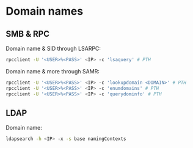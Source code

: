 # Domain names
## SMB & RPC
Domain name & SID through LSARPC:
```bash
rpcclient -U '<USER>%<PASS>' <IP> -c 'lsaquery' # PTH
```

Domain name & more through SAMR:
```bash
rpcclient -U '<USER>%<PASS>' <IP> -c 'lookupdomain <DOMAIN>' # PTH
rpcclient -U '<USER>%<PASS>' <IP> -c 'enumdomains' # PTH
rpcclient -U '<USER>%<PASS>' <IP> -c 'querydominfo' # PTH
```

## LDAP
Domain name:
```bash
ldapsearch -h <IP> -x -s base namingContexts
```